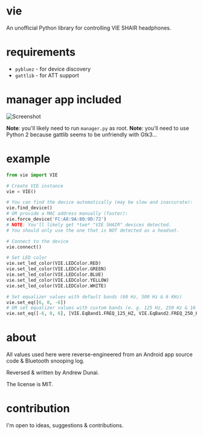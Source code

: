 # vie

An unofficial Python library for controlling VIE SHAIR headphones.

# requirements

- `pybluez` - for device discovery
- `gattlib` - for ATT support

# manager app included

![Screenshot](http://i.imgur.com/LZd6p5j.png)

**Note**: you'll likely need to run `manager.py` as root.
**Note**: you'll need to use Python 2 because gattlib seems to be unfriendly with Gtk3...

# example

```python
from vie import VIE

# Create VIE instance
vie = VIE()

# You can find the device automatically (may be slow and inaccurate):
vie.find_device()
# OR provide a MAC address manually (faster):
vie.force_device('FC:A8:9A:80:9D:72')
# NOTE: You'll likely get *two* "VIE SHAIR" devices detected.
# You should only use the one that is NOT detected as a headset.

# Connect to the device
vie.connect()

# Set LED color
vie.set_led_color(VIE.LEDColor.RED)
vie.set_led_color(VIE.LEDColor.GREEN)
vie.set_led_color(VIE.LEDColor.BLUE)
vie.set_led_color(VIE.LEDColor.YELLOW)
vie.set_led_color(VIE.LEDColor.WHITE)

# Set equalizer values with default bands (60 Hz, 500 Hz & 6 KHz)
vie.set_eq([6, 0, -6])
# OR set equalizer values with custom bands (e. g. 125 Hz, 250 Hz & 16 KHz)
vie.set_eq([-6, 0, 6], [VIE.EqBand1.FREQ_125_HZ, VIE.EqBand2.FREQ_250_HZ, VIE.EqBand3.FREQ_16_KHZ])

```

# about

All values used here were reverse-engineered from
an Android app source code & Bluetooth snooping log.

Reversed & written by Andrew Dunai.

The license is MIT.

# contribution

I'm open to ideas, suggestions & contributions.
